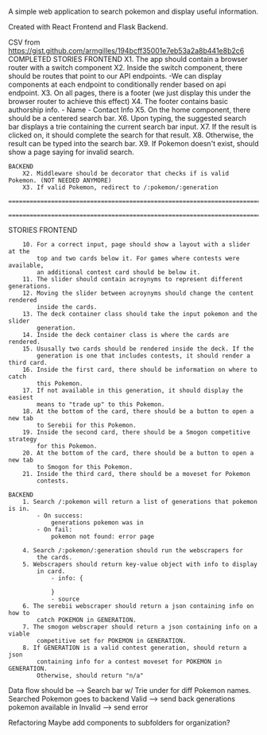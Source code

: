 A simple web application to search pokemon and display useful information.

Created with React Frontend and Flask Backend.

CSV from https://gist.github.com/armgilles/194bcff35001e7eb53a2a8b441e8b2c6
COMPLETED STORIES
    FRONTEND
        X1. The app should contain a browser router with a
        switch component
        X2. Inside the switch component, there should
        be routes that point to our API endpoints.
        -We can display components at each endpoint to conditionally
        render based on api endpoint.
        X3. On all pages, there is a footer (we just display this under the
        browser router to achieve this effect)
        X4. The footer contains basic authorship info. - Name - Contact Info
        X5. On the home component, there should be a centered search bar.
        X6. Upon typing, the suggested search bar displays a
        trie containing the current search bar input.
        X7. If the result is clicked on, it should complete the search
        for that result.
        X8. Otherwise, the result can be typed into the search bar.
        X9. If Pokemon doesn't exist, should show a page saying
        for invalid search.

    BACKEND
        X2. Middleware should be decorator that checks if is valid Pokemon. (NOT NEEDED ANYMORE)
        X3. If valid Pokemon, redirect to /:pokemon/:generation
        =================================================================================================
        ===================================================================================================================================================================================================

STORIES
FRONTEND

        10. For a correct input, page should show a layout with a slider at the
            top and two cards below it. For games where contests were available,
            an additional contest card should be below it.
        11. The slider should contain acroynyms to represent different generations.
        12. Moving the slider between acroynyms should change the content rendered
            inside the cards.
        13. The deck container class should take the input pokemon and the slider
            generation.
        14. Inside the deck container class is where the cards are rendered.
        15. Ususally two cards should be rendered inside the deck. If the
            generation is one that includes contests, it should render a third card.
        16. Inside the first card, there should be information on where to catch
            this Pokemon.
        17. If not available in this generation, it should display the easiest
            means to "trade up" to this Pokemon.
        18. At the bottom of the card, there should be a button to open a new tab
            to Serebii for this Pokemon.
        19. Inside the second card, there should be a Smogon competitive strategy
            for this Pokemon.
        20. At the bottom of the card, there should be a button to open a new tab
            to Smogon for this Pokemon.
        21. Inside the third card, there should be a moveset for Pokemon
            contests.

    BACKEND
        1. Search /:pokemon will return a list of generations that pokemon is in.
            - On success:
                generations pokemon was in
            - On fail:
                pokemon not found: error page

        4. Search /:pokemon/:generation should run the webscrapers for
            the cards.
        5. Webscrapers should return key-value object with info to display
            in card.
                - info: {

                }
                - source
        6. The serebii webscraper should return a json containing info on how to
            catch POKEMON in GENERATION.
        7. The smogon webscraper should return a json containing info on a viable
            competitive set for POKEMON in GENERATION.
        8. If GENERATION is a valid contest generation, should return a json
            containing info for a contest moveset for POKEMON in GENERATION.
            Otherwise, should return "n/a"

Data flow should be -->
Search bar w/ Trie under for diff Pokemon names.
Searched Pokemon goes to backend
Valid --> send back generations pokemon available in
Invalid --> send error

Refactoring
Maybe add components to subfolders for organization?
